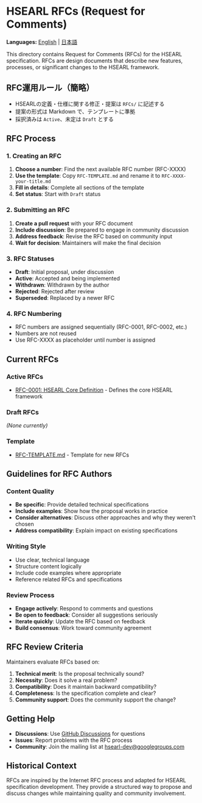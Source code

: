 # HSEARL RFCs (Request for Comments)

**Languages:** [English](README.md) | [日本語](README.ja.md)

This directory contains Request for Comments (RFCs) for the HSEARL specification. RFCs are design documents that describe new features, processes, or significant changes to the HSEARL framework.

## RFC運用ルール（簡略）

- HSEARLの定義・仕様に関する修正・提案は `RFCs/` に記述する
- 提案の形式は Markdown で、テンプレートに準拠
- 採択済みは `Active`、未定は `Draft` とする

## RFC Process

### 1. Creating an RFC

1. **Choose a number**: Find the next available RFC number (RFC-XXXX)
2. **Use the template**: Copy `RFC-TEMPLATE.md` and rename it to `RFC-XXXX-your-title.md`
3. **Fill in details**: Complete all sections of the template
4. **Set status**: Start with `Draft` status

### 2. Submitting an RFC

1. **Create a pull request** with your RFC document
2. **Include discussion**: Be prepared to engage in community discussion
3. **Address feedback**: Revise the RFC based on community input
4. **Wait for decision**: Maintainers will make the final decision

### 3. RFC Statuses

- **Draft**: Initial proposal, under discussion
- **Active**: Accepted and being implemented
- **Withdrawn**: Withdrawn by the author
- **Rejected**: Rejected after review
- **Superseded**: Replaced by a newer RFC

### 4. RFC Numbering

- RFC numbers are assigned sequentially (RFC-0001, RFC-0002, etc.)
- Numbers are not reused
- Use RFC-XXXX as placeholder until number is assigned

## Current RFCs

### Active RFCs
- [RFC-0001: HSEARL Core Definition](./RFC-0001-hsearl-core-definition.md) - Defines the core HSEARL framework

### Draft RFCs
*(None currently)*

### Template
- [RFC-TEMPLATE.md](./RFC-TEMPLATE.md) - Template for new RFCs

## Guidelines for RFC Authors

### Content Quality
- **Be specific**: Provide detailed technical specifications
- **Include examples**: Show how the proposal works in practice
- **Consider alternatives**: Discuss other approaches and why they weren't chosen
- **Address compatibility**: Explain impact on existing specifications

### Writing Style
- Use clear, technical language
- Structure content logically
- Include code examples where appropriate
- Reference related RFCs and specifications

### Review Process
- **Engage actively**: Respond to comments and questions
- **Be open to feedback**: Consider all suggestions seriously
- **Iterate quickly**: Update the RFC based on feedback
- **Build consensus**: Work toward community agreement

## RFC Review Criteria

Maintainers evaluate RFCs based on:

1. **Technical merit**: Is the proposal technically sound?
2. **Necessity**: Does it solve a real problem?
3. **Compatibility**: Does it maintain backward compatibility?
4. **Completeness**: Is the specification complete and clear?
5. **Community support**: Does the community support the change?

## Getting Help

- **Discussions**: Use [GitHub Discussions](https://github.com/HSEARL/hsearl-spec/discussions) for questions
- **Issues**: Report problems with the RFC process
- **Community**: Join the mailing list at hsearl-dev@googlegroups.com

## Historical Context

RFCs are inspired by the Internet RFC process and adapted for HSEARL specification development. They provide a structured way to propose and discuss changes while maintaining quality and community involvement.